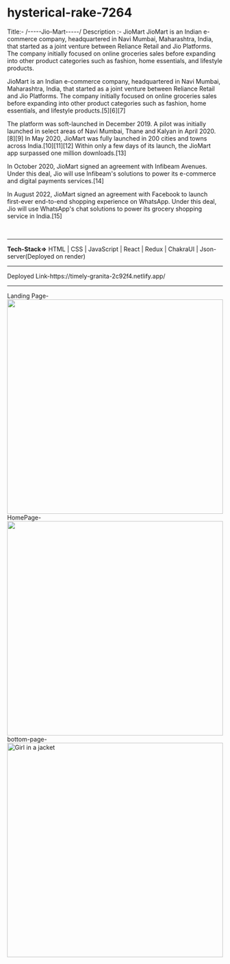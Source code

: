 # hysterical-rake-7264
Title:- /-----Jio-Mart-----/
Description :- JioMart JioMart is an Indian e-commerce company, headquartered in Navi Mumbai, Maharashtra, India, that started as a joint venture between Reliance Retail and Jio Platforms. The company initially focused on online groceries sales before expanding into other product categories such as fashion, home essentials, and lifestyle products.

JioMart is an Indian e-commerce company, headquartered in Navi Mumbai, Maharashtra, India, that started as a joint venture between Reliance Retail and Jio Platforms. The company initially focused on online groceries sales before expanding into other product categories such as fashion, home essentials, and lifestyle products.[5][6][7]

The platform was soft-launched in December 2019. A pilot was initially launched in select areas of Navi Mumbai, Thane and Kalyan in April 2020.[8][9] In May 2020, JioMart was fully launched in 200 cities and towns across India.[10][11][12] Within only a few days of its launch, the JioMart app surpassed one million downloads.[13]

In October 2020, JioMart signed an agreement with Infibeam Avenues. Under this deal, Jio will use Infibeam's solutions to power its e-commerce and digital payments services.[14]

In August 2022, JioMart signed an agreement with Facebook to launch first-ever end-to-end shopping experience on WhatsApp. Under this deal, Jio will use WhatsApp's chat solutions to power its grocery shopping service in India.[15]



<br>
<hr>
<b>Tech-Stack=></b> HTML | CSS | JavaScript | React | Redux | ChakraUI | Json-server(Deployed on render)
<br>
<hr>
Deployed Link-https://timely-granita-2c92f4.netlify.app/
<br>
<hr>
Landing Page-<img src="https://www.jiomart.com/images/cms/aw_rbslider/slides/1675189130_JioMart_7MSDFeb_1680x320_KV.jpg" width="100%" height="500">
HomePage-<img src="https://www.jiomart.com/images/cms/aw_rbslider/slides/1675480947_1_Banner_Desktop.jpg" width="100%" height="500">
bottom-page-<img src="https://www.jiomart.com/images/cms/aw_rbslider/slides/1675448764_Aaj-ki-Deals_Web.jpg" alt="Girl in a jacket" width="100%" height="500">


